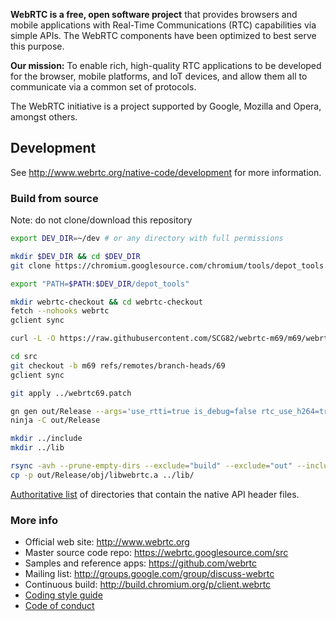 **WebRTC is a free, open software project** that provides browsers and mobile
applications with Real-Time Communications (RTC) capabilities via simple APIs.
The WebRTC components have been optimized to best serve this purpose.

**Our mission:** To enable rich, high-quality RTC applications to be
developed for the browser, mobile platforms, and IoT devices, and allow them
all to communicate via a common set of protocols.

The WebRTC initiative is a project supported by Google, Mozilla and Opera,
amongst others.

## Development

See http://www.webrtc.org/native-code/development for more information.

### Build from source

Note: do not clone/download this repository

``` bash
export DEV_DIR=~/dev # or any directory with full permissions

mkdir $DEV_DIR && cd $DEV_DIR
git clone https://chromium.googlesource.com/chromium/tools/depot_tools.git

export "PATH=$PATH:$DEV_DIR/depot_tools"

mkdir webrtc-checkout && cd webrtc-checkout
fetch --nohooks webrtc
gclient sync

curl -L -O https://raw.githubusercontent.com/SCG82/webrtc-m69/m69/webrtc69.patch

cd src
git checkout -b m69 refs/remotes/branch-heads/69
gclient sync

git apply ../webrtc69.patch

gn gen out/Release --args='use_rtti=true is_debug=false rtc_use_h264=true use_openh264=true ffmpeg_branding="Chrome" rtc_include_tests=false rtc_build_examples=false'
ninja -C out/Release

mkdir ../include
mkdir ../lib

rsync -avh --prune-empty-dirs --exclude="build" --exclude="out" --include="*/" --include="*.h" --exclude="*" ./* ../include/
cp -p out/Release/obj/libwebrtc.a ../lib/
```

[Authoritative list](native-api.md) of directories that contain the
native API header files.

### More info

 * Official web site: http://www.webrtc.org
 * Master source code repo: https://webrtc.googlesource.com/src
 * Samples and reference apps: https://github.com/webrtc
 * Mailing list: http://groups.google.com/group/discuss-webrtc
 * Continuous build: http://build.chromium.org/p/client.webrtc
 * [Coding style guide](style-guide.md)
 * [Code of conduct](CODE_OF_CONDUCT.md)
